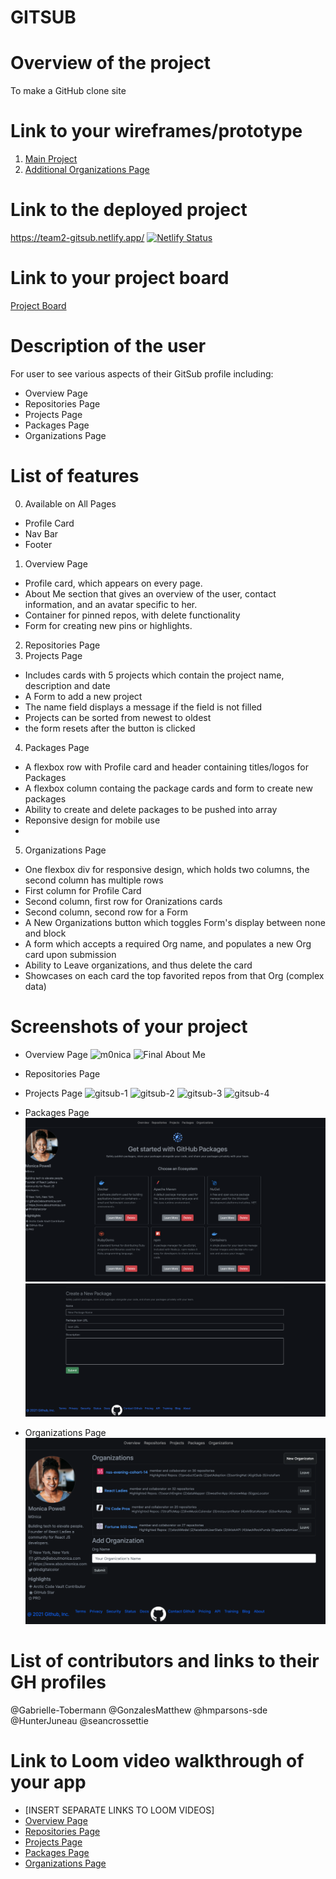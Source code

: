 # GITSUB 
# Overview of the project  
To make a GitHub clone site 
# Link to your wireframes/prototype
1. [Main Project](https://www.figma.com/file/8vIX1yEXd2UxdWARbWqAje/GitSub?node-id=0%3A1)
2. [Additional Organizations Page](https://www.figma.com/file/V64DhnLjKDpvmE4kjt6tEs/GitSub-Copy?node-id=5%3A20)
# Link to the deployed project
https://team2-gitsub.netlify.app/
[![Netlify Status](https://api.netlify.com/api/v1/badges/96a668c2-33ab-47a5-974b-29c6f5f776b9/deploy-status)](https://app.netlify.com/sites/team2-gitsub/deploys)
# Link to your project board
[Project Board](https://github.com/nss-evening-cohort-14/gitsub-e14-team-2-electric-boogaloo/projects/2)
# Description of the user
For user to see various aspects of their GitSub profile including:
- Overview Page
- Repositories Page
- Projects Page
- Packages Page
- Organizations Page
# List of features
0. Available on All Pages
- Profile Card
- Nav Bar
- Footer
1. Overview Page
- Profile card, which appears on every page.
- About Me section that gives an overview of the user, contact information, and an avatar specific to her.
- Container for pinned repos, with delete functionality
- Form for creating new pins or highlights.
2. Repositories Page
3. Projects Page
- Includes cards with 5 projects which contain the project name, description and date
- A Form to add a new project 
- The name field displays a message if the field is not filled
- Projects can be sorted from newest to oldest
- the form resets after the button is clicked 
4. Packages Page
- A flexbox row with Profile card and header containing titles/logos for Packages
- A flexbox column containg the package cards and form to create new packages
- Ability to create and delete packages to be pushed into array
- Reponsive design for mobile use
- 
5. Organizations Page
- One flexbox div for responsive design, which holds two columns, the second column has multiple rows
- First column for Profile Card
- Second column, first row for Oranizations cards
- Second column, second row for a Form
- A New Organizations button which toggles Form's display between none and block
- A form which accepts a required Org name, and populates a new Org card upon submission
- Ability to Leave organizations, and thus delete the card
- Showcases on each card the top favorited repos from that Org (complex data)
# Screenshots of your project
- Overview Page
![m0nica](https://user-images.githubusercontent.com/67122062/107985961-beae4d80-6f90-11eb-9d14-438f4599f14c.png)
![Final About Me](https://user-images.githubusercontent.com/67122062/107975130-3ecab800-6f7d-11eb-94d4-02c1dc5a8ab7.png)
- Repositories Page
![]()
- Projects Page
![gitsub-1](https://user-images.githubusercontent.com/76187279/107995743-a855c100-6f93-11eb-8e0f-e096f96632a3.png)
![gitsub-2](https://user-images.githubusercontent.com/76187279/107995750-abe94800-6f93-11eb-94f5-05757c565f12.png)
![gitsub-3](https://user-images.githubusercontent.com/76187279/107995760-aee43880-6f93-11eb-82cf-5e96cba6df3b.png)
![gitsub-4](https://user-images.githubusercontent.com/76187279/107995798-c28f9f00-6f93-11eb-868d-721dcf3c410d.png)

- Packages Page
![Packages Top](images/readmeImgs/packagesTop.png)
![Packages Bottom](images/readmeImgs/packagesBottom.png)
- Organizations Page
![](images/readmeImgs/organizationsPage.png)
# List of contributors and links to their GH profiles
@Gabrielle-Tobermann
@GonzalesMatthew
@hmparsons-sde
@HunterJuneau
@seancrossettie
# Link to Loom video walkthrough of your app
- [INSERT SEPARATE LINKS TO LOOM VIDEOS]
- [Overview Page](https://www.loom.com/share/8e2f287f88aa4a0e90e30aa41107b6f5)
- [Repositories Page]()
- [Projects Page]()
- [Packages Page](https://www.loom.com/share/564e1cbd261f4e1999bd5f9e0ff8546d)
- [Organizations Page](https://www.loom.com/share/840adfb82fcd4a1c94e9d0ed0dc8ac61)
